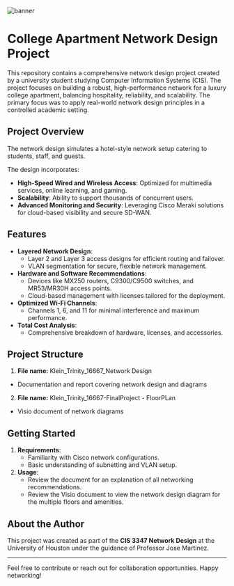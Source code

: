 ![banner](https://www.ciotech.us/wp-content/uploads/2024/05/network-design-scaled.jpeg)

# College Apartment Network Design Project

This repository contains a comprehensive network design project created by a university student studying Computer Information Systems (CIS). The project focuses on building a robust, high-performance network for a luxury college apartment, balancing hospitality, reliability, and scalability. The primary focus was to apply real-world network design principles in a controlled academic setting.

## Project Overview

The network design simulates a hotel-style network setup catering to students, staff, and guests. 

The design incorporates:
- **High-Speed Wired and Wireless Access**: Optimized for multimedia services, online learning, and gaming.
- **Scalability**: Ability to support thousands of concurrent users.
- **Advanced Monitoring and Security**: Leveraging Cisco Meraki solutions for cloud-based visibility and secure SD-WAN.

## Features

- **Layered Network Design**:
  - Layer 2 and Layer 3 access designs for efficient routing and failover.
  - VLAN segmentation for secure, flexible network management.
- **Hardware and Software Recommendations**:
  - Devices like MX250 routers, C9300/C9500 switches, and MR53/MR30H access points.
  - Cloud-based management with licenses tailored for the deployment.
- **Optimized Wi-Fi Channels**:
  - Channels 1, 6, and 11 for minimal interference and maximum performance.
- **Total Cost Analysis**:
  - Comprehensive breakdown of hardware, licenses, and accessories.

## Project Structure
1. **File name:** Klein_Trinity_16667_Network Design
- Documentation and report covering network design and diagrams
2. **File name:** Klein_Trinity_16667-FinalProject - FloorPLan
- Visio document of network diagrams

## Getting Started

1. **Requirements**:
   - Familiarity with Cisco network configurations.
   - Basic understanding of subnetting and VLAN setup.
2. **Usage**:
   - Review the document for an explanation of all networking recommendations.
   - Review the Visio document to view the network design diagram for the multiple floors and amenities.

## About the Author

This project was created as part of the **CIS 3347 Network Design** at the University of Houston under the guidance of Professor Jose Martinez. 

---

Feel free to contribute or reach out for collaboration opportunities. Happy networking!
